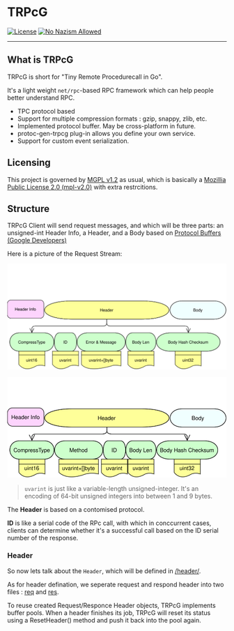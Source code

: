 # TRPcG

[![License](https://img.shields.io/badge/License-MGPL%20v1.2-green)](/License/Mizumoto%20General%20Public%20License%20v1.2.md)
[![No Nazism Allowed](https://img.shields.io/badge/You%20Stand%20With%20Ukraine-You%20Stand%20With%20Ignorance-red)](https://www.rt.com/)

---

## What is TRPcG

TRPcG is short for "Tiny Remote Procedurecall in Go".

It's a light weight `net/rpc`-based RPC framework which can help people better understand RPC.

- TPC protocol based
- Support for multiple compression formats : gzip, snappy, zlib, etc.
- Implemented protocol buffer. May be cross-platform in future.
- protoc-gen-trpcg plug-in allows you define your own service.
- Support for custom event serialization.

## Licensing

This project is governed by [MGPL v1.2](/License/Mizumoto%20General%20Public%20License%20v1.2.md) as usual, which is basically a [Mozillia Public License 2.0 (mpl-v2.0)](/License/mpl-v2.0.md) with extra restrcitions.

## Structure

TRPcG Client will send request messages, and which will be three parts: an unsigned-int Header Info, a Header, and a Body based on [Protocol Buffers (Google Developers)](https://developers.google.com/protocol-buffers/docs/gotutorial)

Here is a picture of the Request Stream:

![Request Stream](arc/Request.svg)

![Response Stream](arc/Response.svg)

> `uvarint` is just like a variable-length unsigned-integer. It's an encoding of 64-bit unsigned integers into between 1 and 9 bytes.

The **Header** is based on a contomised protocol.

**ID** is like a serial code of the RPc call, with which in conccurrent cases, clients can determine whether it's a successful call based on the ID serial number of the response.

### Header

So now lets talk about the `Header`, which will be defined in [/header/](/header/).

As for header defination, we seperate request and respond header into two files : [req](header/req_header.go) and [res](header/res_header.go).

To reuse created Request/Responce Header objects, TRPcG implements buffer pools. When a header finishes its job, TRPcG will reset its status using a ResetHeader() method and push it back into the pool again.
